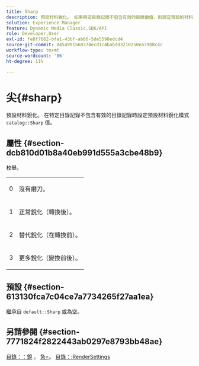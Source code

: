 ```yaml
---
title: Sharp
description: 預設材料銳化。 如果特定目錄記錄不包含有效的目錄銳值，則設定預設的材料銳化模式。
solution: Experience Manager
feature: Dynamic Media Classic,SDK/API
role: Developer,User
exl-id: fe8f7662-bfa1-43bf-ab66-5de5598edcd4
source-git-commit: 8454991568374ecd1c4babdd3210250ea7988c4c
workflow-type: tm+mt
source-wordcount: '86'
ht-degree: 11%

---
```


# 尖{#sharp}

預設材料銳化。 在特定目錄記錄不包含有效的目錄記錄時設定預設材料銳化模式 `catalog::Sharp` 值。

## 屬性 {#section-dcb810d01b8a40eb991d555a3cbe48b9}

枚舉。

<table id="simpletable_2D94A380BC2D4FD1A7EDD45E6EAFD1FB"> 
 <tr class="strow"> 
  <td class="stentry"> <p>0 </p></td> 
  <td class="stentry"> <p>沒有磨刀。 </p></td> 
 </tr> 
 <tr class="strow"> 
  <td class="stentry"> <p>1 </p></td> 
  <td class="stentry"> <p>正常銳化（轉換後）。 </p></td> 
 </tr> 
 <tr class="strow"> 
  <td class="stentry"> <p>2 </p></td> 
  <td class="stentry"> <p>替代銳化（在轉換前）。 </p></td> 
 </tr> 
 <tr class="strow"> 
  <td class="stentry"> <p>3 </p></td> 
  <td class="stentry"> <p>更多銳化（變換前後）。 </p> </td> 
 </tr> 
</table>

## 預設 {#section-613130fca7c04ce7a7734265f27aa1ea}

繼承自 `default::Sharp` 或為空。

## 另請參閱 {#section-7771824f2822443ab0297e8793bb48ae}

[目錄：：銳](../../../../../ir-api/material-cat/image-rendering-api-ref/c-ir-material-catalog/c-ir-material-data-reference/r-ir-sharp-dataref.md#reference-f79a14bd52474dfd8495115d398a30d0) 。 [急=](../../../../../ir-api/http-protocol/image-rendering-api-ref/c-ir-http-protocol-ref/c-ir-http-protocol-command-reference/r-ir-http-sharp.md#reference-acdd87f6b5de4e3a85e5d3c03022a35a)。 [目錄：:RenderSettings](../../../../../ir-api/material-cat/image-rendering-api-ref/c-ir-material-catalog/c-ir-material-data-reference/r-ir-rendersettings-dataref.md#reference-9ce753ae4096455eadcc12ac064de711)
